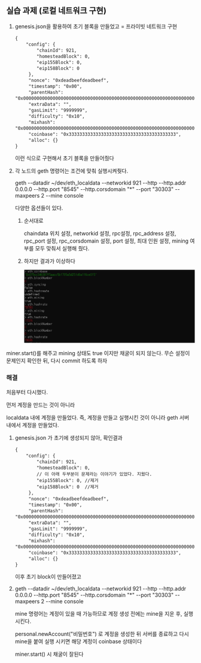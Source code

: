 ## 실습 과제 (로컬 네트워크 구현)

1. genesis.json을 활용하여 초기 블록을 만들었고  = 프라이빗 네트워크 구현

   ```
   {
       "config": {
           "chainId": 921,
           "homesteadBlock": 0,
           "eip155Block": 0,
           "eip158Block": 0
        },
        "nonce": "0xdeadbeefdeadbeef",
        "timestamp": "0x00",
        "parentHash": "0x0000000000000000000000000000000000000000000000000000000000000000",
        "extraData": "",
        "gasLimit": "9999999",
        "difficulty": "0x10",
        "mixhash": "0x0000000000000000000000000000000000000000000000000000000000000000",
        "coinbase": "0x3333333333333333333333333333333333333333",
        "alloc": {}
   }
   ```

   이런 식으로 구현해서 초기 블록을 만들어줬다

2. 각 노드의 geth 명령어는 조건에 맞춰 실행시켜줫다.

   geth --datadir ~/dev/eth_localdata --networkid 921 --http --http.addr 0.0.0.0 --http.port "8545" --http.corsdomain "*"  --port "30303" --maxpeers 2 --mine console

   다양한 옵션들이 있다.

   1. 순서대로

      chaindata 위치 설정, networkid 설정, rpc설정, rpc_address 설정, rpc_port 설정, rpc_corsdomain 설정, port 설정, 최대 인원 설정, mining 여부를 모두 맞춰서 실행해 줬다.

   2. 하지만 결과가 이상하다

      <img src="2021-08-31[PJT2_SUB1+JAVA].assets/image-20210831232546749.png" alt="image-20210831232546749" style="zoom:80%;" />

miner.start()를 해주고 mining 상태도 true 이지만 채굴이 되지 않는다. 무슨 설정이 문제인지 확인한 뒤, 다시 commit 하도록 하자



### 해결

처음부터 다시했다.

먼저 계정을 만드는 것이 아니라

localdata 내에 계정을 만들었다. 즉, 계정을 만들고 실행시킨 것이 아니라 geth 서버 내에서 계정을 만들었다.

1. genesis.json 가 초기에 생성되지 않아, 확인결과

   ```
   {
       "config": {
           "chainId": 921,
           "homesteadBlock": 0,
           // 이 아래 두부분이 문제라는 이야기가 있었다. 지웠다.
           "eip155Block": 0, //제거
           "eip158Block": 0  //제거
        },
        "nonce": "0xdeadbeefdeadbeef",
        "timestamp": "0x00",
        "parentHash": "0x0000000000000000000000000000000000000000000000000000000000000000",
        "extraData": "",
        "gasLimit": "9999999",
        "difficulty": "0x10",
        "mixhash": "0x0000000000000000000000000000000000000000000000000000000000000000",
        "coinbase": "0x3333333333333333333333333333333333333333",
        "alloc": {}
   }
   ```

   이후 초기 block이 만들어졌고

2. geth --datadir ~/dev/eth_localdata --networkid 921 --http --http.addr 0.0.0.0 --http.port "8545" --http.corsdomain "*"  --port "30303" --maxpeers 2 --mine console

   mine 명령어는 계정이 있을 때 가능하므로 계정 생성 전에는 mine을 지운 후, 실행시킨다.

   personal.newAccount("비밀번호") 로 계정을 생성한 뒤 서버를 종료하고 다시 mine을 붙여 실행 시키면 해당 계정이 coinbase 상태이다

   miner.start() 시 채굴이 잘된다

   

